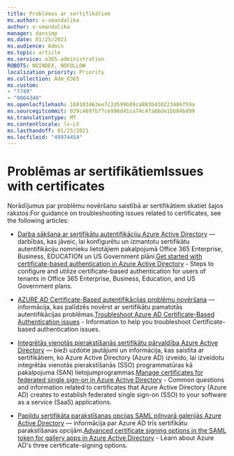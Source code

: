 ```yaml
---
title: Problēmas ar sertifikātiem
ms.author: v-smandalika
author: v-smandalika
manager: dansimp
ms.date: 01/25/2021
ms.audience: Admin
ms.topic: article
ms.service: o365-administration
ROBOTS: NOINDEX, NOFOLLOW
localization_priority: Priority
ms.collection: Adm_O365
ms.custom:
- "7749"
- "9004340"
ms.openlocfilehash: 168103463ee7c2d599b89ca883b410223486f59a
ms.sourcegitcommit: 029c4697b77ce996d41ca74c4fa86de1bb84bd99
ms.translationtype: MT
ms.contentlocale: lv-LV
ms.lasthandoff: 01/25/2021
ms.locfileid: "49974454"
---
```

# <a name="issues-with-certificates"></a><span data-ttu-id="ca1f2-102">Problēmas ar sertifikātiem</span><span class="sxs-lookup"><span data-stu-id="ca1f2-102">Issues with certificates</span></span>

<span data-ttu-id="ca1f2-103">Norādījumus par problēmu novēršanu saistībā ar sertifikātiem skatiet šajos rakstos:</span><span class="sxs-lookup"><span data-stu-id="ca1f2-103">For guidance on troubleshooting issues related to certificates, see the following articles:</span></span>

- <span data-ttu-id="ca1f2-104">[Darba sākšana ar sertifikātu autentifikāciju Azure Active Directory](https://docs.microsoft.com/azure/active-directory/authentication/active-directory-certificate-based-authentication-get-started)  — darbības, kas jāveic, lai konfigurētu un izmantotu sertifikātu autentifikāciju nomnieku lietotājiem pakalpojumā Office 365 Enterprise, Business, EDUCATION un US Government plāni.</span><span class="sxs-lookup"><span data-stu-id="ca1f2-104">[Get started with certificate-based authentication in Azure Active Directory](https://docs.microsoft.com/azure/active-directory/authentication/active-directory-certificate-based-authentication-get-started)  - Steps to configure and utilize certificate-based authentication for users of tenants in Office 365 Enterprise, Business, Education, and US Government plans.</span></span>

- <span data-ttu-id="ca1f2-105">[AZURE AD Certificate-Based autentifikācijas problēmu novēršana](https://docs.microsoft.com/troubleshoot/azure/active-directory/certificate-based-authenticate-issue)  — informācija, kas palīdzēs novērst ar sertifikātu pamatotās autentifikācijas problēmas.</span><span class="sxs-lookup"><span data-stu-id="ca1f2-105">[Troubleshoot Azure AD Certificate-Based Authentication issues](https://docs.microsoft.com/troubleshoot/azure/active-directory/certificate-based-authenticate-issue)  - Information to help you troubleshoot Certificate-based authentication issues.</span></span>

- <span data-ttu-id="ca1f2-106">[Integrētās vienotās pierakstīšanās sertifikātu pārvaldība Azure Active Directory](https://docs.microsoft.com/azure/active-directory/manage-apps/manage-certificates-for-federated-single-sign-on)  — bieži uzdotie jautājumi un informācija, kas saistīta ar sertifikātiem, ko Azure Active Directory (Azure AD) izveido, lai izveidotu integrētās vienotās pierakstīšanās (SSO) programmatūras kā pakalpojuma (SAN) lietojumprogrammas.</span><span class="sxs-lookup"><span data-stu-id="ca1f2-106">[Manage certificates for federated single sign-on in Azure Active Directory](https://docs.microsoft.com/azure/active-directory/manage-apps/manage-certificates-for-federated-single-sign-on)  - Common questions and information related to certificates that Azure Active Directory (Azure AD) creates to establish federated single sign-on (SSO) to your software as a service (SaaS) applications.</span></span>

- <span data-ttu-id="ca1f2-107">[Papildu sertifikāta parakstīšanas opcijas SAML pilnvarā galerijās Azure Active Directory](https://docs.microsoft.com/azure/active-directory/manage-apps/certificate-signing-options)  — informācija par Azure AD trīs sertifikātu parakstīšanas opcijām.</span><span class="sxs-lookup"><span data-stu-id="ca1f2-107">[Advanced certificate signing options in the SAML token for gallery apps in Azure Active Directory](https://docs.microsoft.com/azure/active-directory/manage-apps/certificate-signing-options)  - Learn about Azure AD's three certificate-signing options.</span></span>
